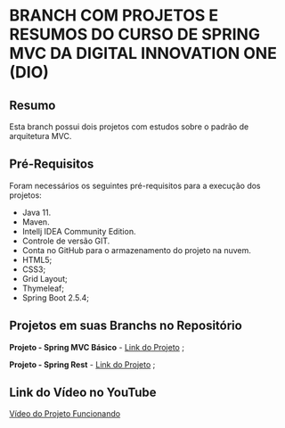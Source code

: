 # BRANCH COM PROJETOS E RESUMOS DO CURSO DE SPRING MVC DA DIGITAL INNOVATION ONE (DIO)

## Resumo 
Esta  branch possui dois projetos com estudos sobre o padrão de arquitetura MVC.

## Pré-Requisitos
Foram necessários os seguintes pré-requisitos para a execução dos projetos:

- Java 11.
- Maven.
- Intellj IDEA Community Edition.
- Controle de versão GIT.
- Conta no GitHub para o armazenamento do projeto na nuvem.
- HTML5;
- CSS3;
- Grid Layout;
- Thymeleaf;
- Spring Boot 2.5.4;

## Projetos em suas Branchs no Repositório
**Projeto - Spring MVC Básico** - [Link do Projeto](https://github.com/marcelpinotti/Projetos_Api_Rest_de_BootCamps/tree/padrao_mvc/spring_mvc_basico) ;

**Projeto - Spring Rest** - [Link do Projeto](https://github.com/marcelpinotti/Projetos_Api_Rest_de_BootCamps/tree/padrao_mvc/spring_rest) ;

## Link do Vídeo no YouTube
[Vídeo do Projeto Funcionando](https://youtu.be/vjbRQ6H3uYU)
